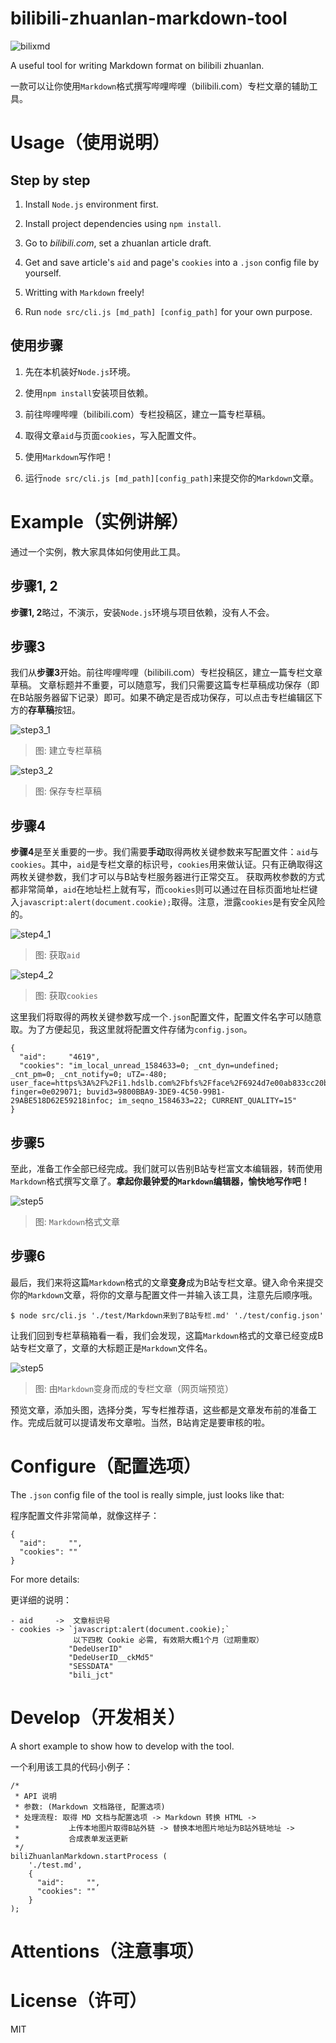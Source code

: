 # bilibili-zhuanlan-markdown-tool

![bilixmd](./docs/bilixmd.png)

A useful tool for writing Markdown format on bilibili zhuanlan.

一款可以让你使用`Markdown`格式撰写哔哩哔哩（bilibili.com）专栏文章的辅助工具。

# Usage（使用说明）

## Step by step

1. Install `Node.js` environment first.

2. Install project dependencies using `npm install`.

3. Go to *bilibili.com*, set a zhuanlan article draft.

4. Get and save article's `aid` and page's `cookies` into a `.json` config file by yourself.

5. Writting with `Markdown` freely!

6. Run `node src/cli.js [md_path] [config_path]` for your own purpose.

## 使用步骤

1. 先在本机装好`Node.js`环境。

2. 使用`npm install`安装项目依赖。

3. 前往哔哩哔哩（bilibili.com）专栏投稿区，建立一篇专栏草稿。

4. 取得文章`aid`与页面`cookies`，写入配置文件。

5. 使用`Markdown`写作吧！

6. 运行`node src/cli.js [md_path][config_path]`来提交你的`Markdown`文章。

# Example（实例讲解）

通过一个实例，教大家具体如何使用此工具。

## 步骤1, 2

**步骤1, 2**略过，不演示，安装`Node.js`环境与项目依赖，没有人不会。

## 步骤3

我们从**步骤3**开始。前往哔哩哔哩（bilibili.com）专栏投稿区，建立一篇专栏文章草稿。
文章标题并不重要，可以随意写，我们只需要这篇专栏草稿成功保存（即在B站服务器留下记录）即可。如果不确定是否成功保存，可以点击专栏编辑区下方的**存草稿**按钮。

![step3_1](./docs/step3_1.png)

> 图: 建立专栏草稿

![step3_2](./docs/step3_2.png)

> 图: 保存专栏草稿

## 步骤4

**步骤4**是至关重要的一步。我们需要**手动**取得两枚关键参数来写配置文件：`aid`与`cookies`。其中，`aid`是专栏文章的标识号，`cookies`用来做认证。只有正确取得这两枚关键参数，我们才可以与B站专栏服务器进行正常交互。
获取两枚参数的方式都非常简单，`aid`在地址栏上就有写，而`cookies`则可以通过在目标页面地址栏键入`javascript:alert(document.cookie);`取得。注意，泄露`cookies`是有安全风险的。

![step4_1](./docs/step4_1.png)

> 图: 获取`aid`

![step4_2](./docs/step4_2.png)

> 图: 获取`cookies`

这里我们将取得的两枚关键参数写成一个`.json`配置文件，配置文件名字可以随意取。为了方便起见，我这里就将配置文件存储为`config.json`。

```
{
  "aid":     "4619",
  "cookies": "im_local_unread_1584633=0; _cnt_dyn=undefined; _cnt_pm=0; _cnt_notify=0; uTZ=-480; user_face=https%3A%2F%2Fi1.hdslb.com%2Fbfs%2Fface%2F6924d7e00ab833cc20bc97c7d4147308b84464ae.jpg; finger=0e029071; buvid3=9800BBA9-3DE9-4C50-99B1-29ABE518D62E59218infoc; im_seqno_1584633=22; CURRENT_QUALITY=15"
}
```

## 步骤5

至此，准备工作全部已经完成。我们就可以告别B站专栏富文本编辑器，转而使用`Markdown`格式撰写文章了。**拿起你最钟爱的`Markdown`编辑器，愉快地写作吧！**

![step5](./docs/step5.png)

> 图: `Markdown`格式文章

## 步骤6

最后，我们来将这篇`Markdown`格式的文章**变身**成为B站专栏文章。键入命令来提交你的`Markdown`文章，将你的文章与配置文件一并输入该工具，注意先后顺序哦。

```
$ node src/cli.js './test/Markdown来到了B站专栏.md' './test/config.json'
```
让我们回到专栏草稿箱看一看，我们会发现，这篇`Markdown`格式的文章已经变成B站专栏文章了，文章的大标题正是`Markdown`文件名。

![step5](./docs/step6.png)

> 图: 由`Markdown`变身而成的专栏文章（网页端预览）

预览文章，添加头图，选择分类，写专栏推荐语，这些都是文章发布前的准备工作。完成后就可以提请发布文章啦。当然，B站肯定是要审核的啦。

# Configure（配置选项）

The `.json` config file of the tool is really simple, just looks like that:

程序配置文件非常简单，就像这样子：

```
{
  "aid":     "",
  "cookies": ""
}
```

For more details:

更详细的说明：

```
- aid     ->  文章标识号
- cookies -> `javascript:alert(document.cookie);`
              以下四枚 Cookie 必需, 有效期大概1个月（过期重取）
             "DedeUserID"
             "DedeUserID__ckMd5"
             "SESSDATA"
             "bili_jct"
```

# Develop（开发相关）

A short example to show how to develop with the tool.

一个利用该工具的代码小例子：

```
/*
 * API 说明
 * 参数: (Markdown 文档路径, 配置选项)
 * 处理流程: 取得 MD 文档与配置选项 -> Markdown 转换 HTML ->
 *           上传本地图片取得B站外链 -> 替换本地图片地址为B站外链地址 ->
 *           合成表单发送更新
 */
biliZhuanlanMarkdown.startProcess (
    './test.md',
    {
      "aid":     "",
      "cookies": ""
    }
);
```

# Attentions（注意事项）


# License（许可）

MIT

